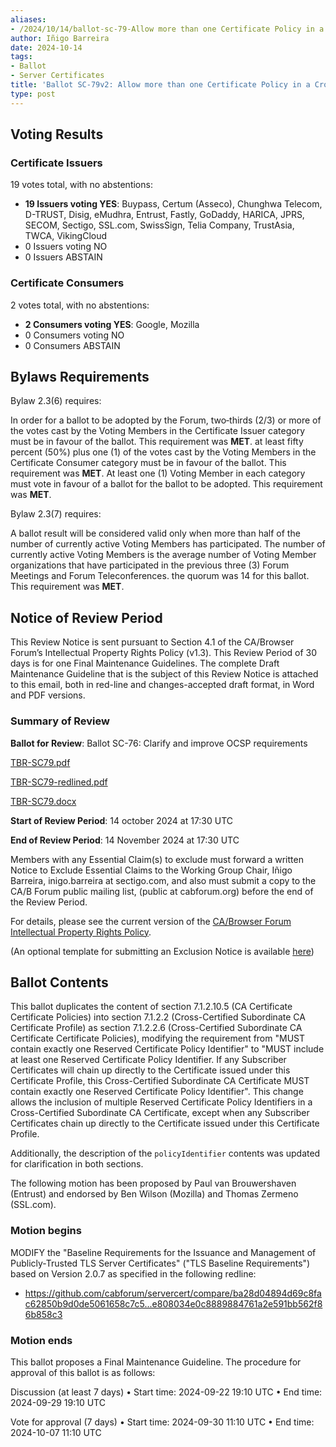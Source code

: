 ```yaml
---
aliases:
- /2024/10/14/ballot-sc-79-Allow more than one Certificate Policy in a Cross-Certified Subordinate CA Certificate
author: Iñigo Barreira
date: 2024-10-14
tags:
- Ballot
- Server Certificates
title: 'Ballot SC-79v2: Allow more than one Certificate Policy in a Cross-Certified Subordinate CA Certificate'
type: post
---
```


## Voting Results

### Certificate Issuers

19 votes total, with no abstentions:

- **19 Issuers voting YES**: Buypass, Certum (Asseco), Chunghwa Telecom, D-TRUST, Disig, eMudhra, Entrust, Fastly, GoDaddy, HARICA, JPRS, SECOM, Sectigo, SSL.com, SwissSign, Telia Company, TrustAsia, TWCA, VikingCloud
- 0 Issuers voting NO
- 0 Issuers ABSTAIN

### Certificate Consumers

2 votes total, with no abstentions:

- **2 Consumers voting YES**: Google, Mozilla
- 0 Consumers voting NO
- 0 Consumers ABSTAIN

## Bylaws Requirements

Bylaw 2.3(6) requires:

In order for a ballot to be adopted by the Forum, two‐thirds (2/3) or more of the votes cast by the Voting Members in the Certificate Issuer category must be in favour of the ballot. This requirement was **MET**.
at least fifty percent (50%) plus one (1) of the votes cast by the Voting Members in the Certificate Consumer category must be in favour of the ballot. This requirement was **MET**.
At least one (1) Voting Member in each category must vote in favour of a ballot for the ballot to be adopted. This requirement was **MET**.

Bylaw 2.3(7) requires:

A ballot result will be considered valid only when more than half of the number of currently active Voting Members has participated. The number of currently active Voting Members is the average number of Voting Member organizations that have participated in the previous three (3) Forum Meetings and Forum Teleconferences.
the quorum was 14 for this ballot. This requirement was **MET**.

## Notice of Review Period

This Review Notice is sent pursuant to Section 4.1 of the CA/Browser Forum’s Intellectual Property Rights Policy (v1.3). This Review Period of 30 days is for one Final Maintenance Guidelines. The complete Draft Maintenance Guideline that is the subject of this Review Notice is attached to this email, both in red-line and changes-accepted draft format, in Word and PDF versions.

### Summary of Review

**Ballot for Review**: Ballot SC-76: Clarify and improve OCSP requirements

[TBR-SC79.pdf](BR-SC79.pdf)

[TBR-SC79-redlined.pdf](BR-SC79-redlined.pdf)

[TBR-SC79.docx](BR-SC79.docx)

**Start of Review Period**: 14 october 2024 at 17:30 UTC

**End of Review Period**: 14 November 2024 at 17:30 UTC

Members with any Essential Claim(s) to exclude must forward a written Notice to Exclude Essential Claims to the Working Group Chair, Iñigo Barreira, inigo.barreira at sectigo.com, and also must submit a copy to the CA/B Forum public mailing list, (public at cabforum.org) before the end of the Review Period.

For details, please see the current version of the [CA/Browser Forum Intellectual Property Rights Policy](/uploads/CABF-IPR-Policy-v.1.3_4APR18.pdf).

(An optional template for submitting an Exclusion Notice is available [here](/uploads/Template-for-Exclusion-Notice.pdf))

## Ballot Contents

This ballot duplicates the content of section 7.1.2.10.5 (CA Certificate Certificate Policies) into section 7.1.2.2 (Cross-Certified Subordinate CA Certificate Profile) as section 7.1.2.2.6 (Cross-Certified Subordinate CA Certificate Certificate Policies), modifying the requirement from "MUST contain exactly one Reserved Certificate Policy Identifier" to "MUST include at least one Reserved Certificate Policy Identifier. If any Subscriber Certificates will chain up directly to the Certificate issued under this Certificate Profile, this Cross-Certified Subordinate CA Certificate MUST contain exactly one Reserved Certificate Policy Identifier". This change allows the inclusion of multiple Reserved Certificate Policy Identifiers in a Cross-Certified Subordinate CA Certificate, except when any Subscriber Certificates chain up directly to the Certificate issued under this Certificate Profile.
 
Additionally, the description of the `policyIdentifier` contents was updated for clarification in both sections.
 
The following motion has been proposed by Paul van Brouwershaven (Entrust) and endorsed by Ben Wilson (Mozilla) and Thomas Zermeno (SSL.com).

### Motion begins

MODIFY the "Baseline Requirements for the Issuance and Management of Publicly-Trusted TLS Server Certificates" ("TLS Baseline Requirements") based on Version 2.0.7 as specified in the following redline:
 
- https://github.com/cabforum/servercert/compare/ba28d04894d69c8fac62850b9d0de5061658c7c5...e808034e0c8889884761a2e591bb562f86b858c3

### Motion ends

This ballot proposes a Final Maintenance Guideline. The procedure for approval of this ballot is as follows:
 
Discussion (at least 7 days)
•	Start time: 2024-09-22 19:10 UTC
•	End time: 2024-09-29 19:10 UTC
 
Vote for approval (7 days)
•	Start time: 2024-09-30 11:10 UTC
•	End time: 2024-10-07 11:10 UTC





